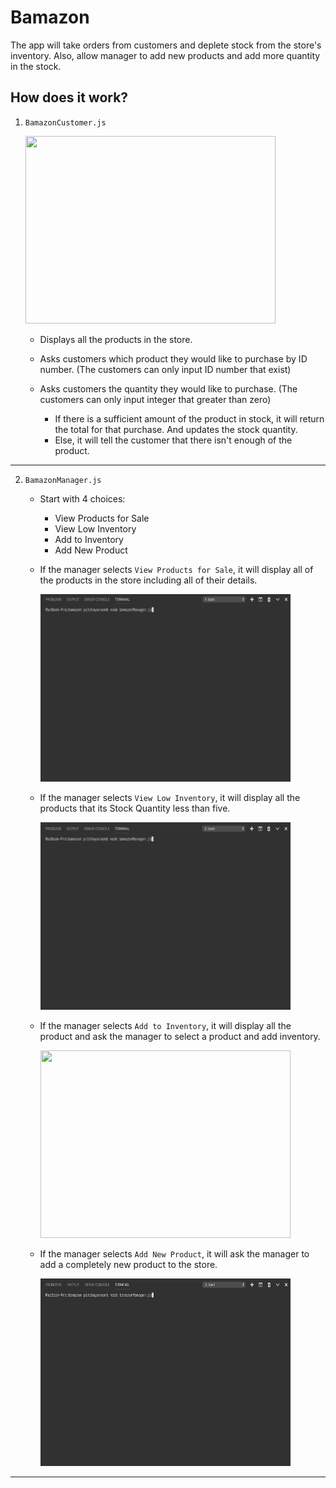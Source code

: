 # Bamazon
  The app will take orders from customers and deplete stock from the store's inventory. Also, allow manager to add new products and add more quantity in the stock.



## How does it work?

1. `BamazonCustomer.js`



      <img src="https://github.com/Pitchayarasm/bamazon/blob/master/gif/bamazonCustomer.gif" width="400" height="300">



    * Displays all the products in the store.

    * Asks customers which product they would like to purchase by ID number. (The customers can only input ID number that exist)

    * Asks customers the quantity they would like to purchase. (The customers can only input integer that greater than zero)

      * If there is a sufficient amount of the product in stock, it will return the total for that purchase. And updates the stock quantity.
      * Else, it will tell the customer that there isn't enough of the product.


----------------------------------------------------------------------------------------------------------------------------


2. `BamazonManager.js`

    * Start with 4 choices:
        * View Products for Sale
        * View Low Inventory
        * Add to Inventory
        * Add New Product
  
    
    * If the manager selects `View Products for Sale`, it will display all of the products in the store including all of their details.
    
    
    
    
         <img src="https://github.com/Pitchayarasm/bamazon/blob/master/gif/bamazonManager1.gif" width="400" height="300">

         
         
    
    * If the manager selects `View Low Inventory`, it will display all the products that its Stock Quantity less than five.
    
    
    
    
         <img src="https://github.com/Pitchayarasm/bamazon/blob/master/gif/bamazonManager2.gif" width="400" height="300">

         
    
    
    * If the manager selects `Add to Inventory`, it will display all the product and ask the manager to select a product and add inventory.

    
    
    
         <img src="https://github.com/Pitchayarasm/bamazon/blob/master/gif/bamazonManager3.gif" width="400" height="300">

         
         
       
    * If the manager selects `Add New Product`, it will ask the manager to add a completely new product to the store.
    
    
    
    
         <img src="https://github.com/Pitchayarasm/bamazon/blob/master/gif/bamazonManager4.gif" width="400" height="300">

         
    
    
----------------------------------------------------------------------------------------------------------------------------
